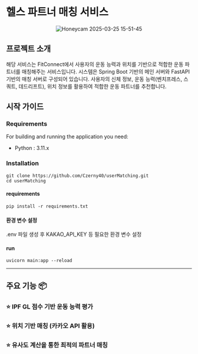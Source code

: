 # 헬스 파트너 매칭 서비스

<div align="center">

![Honeycam 2025-03-25 15-51-45](https://github.com/user-attachments/assets/4a08c6e3-9a6b-4fa2-a873-c099e3ecee9d)

</div>

## 프로젝트 소개

해당 서비스는 FitConnect에서 사용자의 운동 능력과 위치를 기반으로 적합한 운동 파트너를 매칭해주는 서비스입니다. 시스템은 Spring Boot 기반의 메인 서버와 FastAPI 기반의 매칭 서버로 구성되어 있습니다. 사용자의 신체 정보, 운동 능력(벤치프레스, 스쿼트, 데드리프트), 위치 정보를 활용하여 적합한 운동 파트너를 추천합니다.

## 시작 가이드
### Requirements
For building and running the application you need:

- Python : 3.11.x
  
### Installation
```
git clone https://github.com/Czerny40/userMatching.git
cd userMatching
```
#### requirements
```
pip install -r requirements.txt
```
#### 환경 변수 설정
.env 파일 생성 후 KAKAO_API_KEY 등 필요한 환경 변수 설정

#### run
```
uvicorn main:app --reload
```

---
## 주요 기능 📦

### ⭐️ IPF GL 점수 기반 운동 능력 평가
### ⭐️ 위치 기반 매칭 (카카오 API 활용)
### ⭐️ 유사도 계산을 통한 최적의 파트너 매칭
